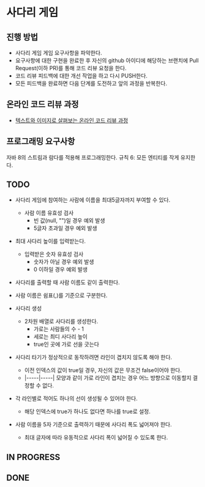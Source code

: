 # 사다리 게임
## 진행 방법
* 사다리 게임 게임 요구사항을 파악한다.
* 요구사항에 대한 구현을 완료한 후 자신의 github 아이디에 해당하는 브랜치에 Pull Request(이하 PR)를 통해 코드 리뷰 요청을 한다.
* 코드 리뷰 피드백에 대한 개선 작업을 하고 다시 PUSH한다.
* 모든 피드백을 완료하면 다음 단계를 도전하고 앞의 과정을 반복한다.

## 온라인 코드 리뷰 과정
* [텍스트와 이미지로 살펴보는 온라인 코드 리뷰 과정](https://github.com/nextstep-step/nextstep-docs/tree/master/codereview)

## 프로그래밍 요구사항
자바 8의 스트림과 람다를 적용해 프로그래밍한다.
규칙 6: 모든 엔티티를 작게 유지한다.

## TODO
- 사다리 게임에 참여하는 사람에 이름을 최대5글자까지 부여할 수 있다.
  - 사람 이름 유효성 검사
    - 빈 값(null, "")일 경우 예외 발생
    - 5글자 초과일 경우 예외 발생

- 최대 사다리 높이를 입력받는다.
  - 입력받은 숫자 유효성 검사
    - 숫자가 아닐 경우 예외 발생
    - 0 이하일 경우 예외 발생
    
- 사다리를 출력할 때 사람 이름도 같이 출력한다.
  
- 사람 이름은 쉼표(,)를 기준으로 구분한다.
  
- 사다리 생성
  - 2차원 배열로 사다리를 생성한다.
    - 가로는 사람들의 수 - 1
    - 세로는 최디 사다리 높이
    - true인 곳에 가로 선을 긋는다

- 사다리 타기가 정상적으로 동작하려면 라인이 겹치지 않도록 해야 한다.
  - 이전 인덱스의 값이 true일 경우, 자신의 값은 무조건 false이어야 한다.
  - |-----|-----| 모양과 같이 가로 라인이 겹치는 경우 어느 방향으로 이동할지 결정할 수 없다.
    
- 각 라인별로 적어도 하나의 선이 생성될 수 있어야 한다.
  - 해당 인덱스에 true가 하나도 없다면 하나를 true로 설정.
  
- 사람 이름을 5자 기준으로 출력하기 때문에 사다리 폭도 넓어져야 한다.
  - 최대 글자에 따라 유동적으로 사다리 폭이 넓어질 수 있도록 한다.

## IN PROGRESS

## DONE
